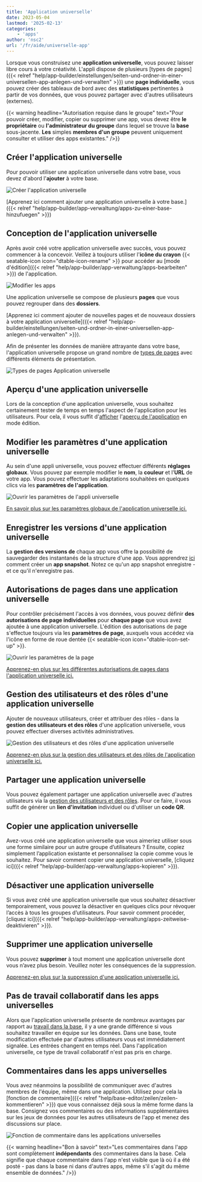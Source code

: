 ```yaml
---
title: 'Application universelle'
date: 2023-05-04
lastmod: '2025-02-13'
categories:
    - 'apps'
author: 'nsc2'
url: '/fr/aide/universelle-app'
---
```


Lorsque vous construisez une **application universelle**, vous pouvez laisser libre cours à votre créativité. L'appli dispose de plusieurs [types de pages]({{< relref "help/app-builder/einstellungen/seiten-und-ordner-in-einer-universellen-app-anlegen-und-verwalten" >}}) une **page individuelle**, vous pouvez créer des tableaux de bord avec des **statistiques** pertinentes à partir de vos données, que vous pouvez partager avec d'autres utilisateurs (externes).

{{< warning  headline="Autorisation requise dans le groupe"  text="Pour pouvoir créer, modifier, copier ou supprimer une app, vous devez être **le propriétaire** ou **l'administrateur du groupe** dans lequel se trouve la **base** sous-jacente. **Les** simples **membres d'un groupe** peuvent uniquement consulter et utiliser des apps existantes." />}}

## Créer l'application universelle

Pour pouvoir utiliser une application universelle dans votre base, vous devez d'abord l'**ajouter** à votre base.

![Créer l'application universelle](images/universal-app-preview.png)

[Apprenez ici comment ajouter une application universelle à votre base.]({{< relref "help/app-builder/app-verwaltung/apps-zu-einer-base-hinzufuegen" >}})

## Conception de l'application universelle

Après avoir créé votre application universelle avec succès, vous pouvez commencer à la concevoir. Veillez à toujours utiliser l'**icône du crayon** {{< seatable-icon icon="dtable-icon-rename" >}} pour accéder au [mode d'édition]({{< relref "help/app-builder/app-verwaltung/apps-bearbeiten" >}}) de l'application.

![Modifier les apps](images/Apps-bearbeiten.png)

Une application universelle se compose de plusieurs **pages** que vous pouvez regrouper dans des **dossiers**.

[Apprenez ici comment ajouter de nouvelles pages et de nouveaux dossiers à votre application universelle]({{< relref "help/app-builder/einstellungen/seiten-und-ordner-in-einer-universellen-app-anlegen-und-verwalten" >}}).

Afin de présenter les données de manière attrayante dans votre base, l'application universelle propose un grand nombre de [types de pages](https://seatable.io/fr/docs/apps/seitentypen-in-der-universellen-app/) avec différents éléments de présentation.

![Types de pages Application universelle](images/Seitentypen-Universal-App.png)

## Aperçu d'une application universelle

Lors de la conception d'une application universelle, vous souhaitez certainement tester de temps en temps l'aspect de l'application pour les utilisateurs. Pour cela, il vous suffit d'[afficher](https://seatable.io/fr/docs/apps/die-vorschau-einer-app-anzeigen-lassen/) l'[aperçu de l'application](https://seatable.io/fr/docs/apps/die-vorschau-einer-app-anzeigen-lassen/) en mode édition.

## Modifier les paramètres d'une application universelle

Au sein d'une appli universelle, vous pouvez effectuer différents **réglages globaux**. Vous pouvez par exemple modifier le **nom**, la **couleur** et l'**URL** de votre app. Vous pouvez effectuer les adaptations souhaitées en quelques clics via les **paramètres de l'application**.

![Ouvrir les paramètres de l'appli universelle](images/global-settings-universal-app.png)

[En savoir plus sur les paramètres globaux de l'application universelle ici.](https://seatable.io/fr/docs/apps/einstellungen-einer-universellen-app-aendern/)

## Enregistrer les versions d'une application universelle

La **gestion des versions de** chaque app vous offre la possibilité de sauvegarder des instantanés de la structure d'une app. Vous apprendrez [ici](https://seatable.io/fr/docs/universelle-apps/versionsverwaltung-und-snapshots-einer-universellen-app/) comment créer un **app snapshot**. Notez ce qu'un app snapshot enregistre - et ce qu'il n'enregistre pas.

## Autorisations de pages dans une application universelle

Pour contrôler précisément l'accès à vos données, vous pouvez définir **des autorisations de page individuelles** pour **chaque page** que vous avez ajoutée à une application universelle. L'édition des autorisations de page s'effectue toujours via les **paramètres de page**, auxquels vous accédez via l'icône en forme de roue dentée {{< seatable-icon icon="dtable-icon-set-up" >}}.

![Ouvrir les paramètres de la page](images/page-permissions-universal-app.png)

[Apprenez-en plus sur les différentes autorisations de pages dans l'application universelle ici.](https://seatable.io/fr/docs/apps/seitenberechtigungen-in-einer-universellen-app/)

## Gestion des utilisateurs et des rôles d'une application universelle

Ajouter de nouveaux utilisateurs, créer et attribuer des rôles - dans la **gestion des utilisateurs et des rôles** d'une application universelle, vous pouvez effectuer diverses activités administratives.

![Gestion des utilisateurs et des rôles d'une application universelle](images/open-user-and-role-management-1.png)

[Apprenez-en plus sur la gestion des utilisateurs et des rôles de l'application universelle ici.](https://seatable.io/fr/docs/apps/benutzer-und-rollenverwaltung-einer-universellen-app/)

## Partager une application universelle

Vous pouvez également partager une application universelle avec d'autres utilisateurs via la [gestion des utilisateurs et des rôles](https://seatable.io/fr/docs/apps/benutzer-und-rollenverwaltung-einer-universellen-app/). Pour ce faire, il vous suffit de générer un **lien d'invitation** individuel ou d'utiliser un **code QR**.

## Copier une application universelle

Avez-vous créé une application universelle que vous aimeriez utiliser sous une forme similaire pour un autre groupe d’utilisateurs ? Ensuite, copiez simplement l’application existante et personnalisez la copie comme vous le souhaitez. Pour savoir comment copier une application universelle, [cliquez ici]({{< relref "help/app-builder/app-verwaltung/apps-kopieren" >}}).

## Désactiver une application universelle

Si vous avez créé une application universelle que vous souhaitez désactiver temporairement, vous pouvez la désactiver en quelques clics pour révoquer l’accès à tous les groupes d’utilisateurs. Pour savoir comment procéder, [cliquez ici]({{< relref "help/app-builder/app-verwaltung/apps-zeitweise-deaktivieren" >}}).

## Supprimer une application universelle

Vous pouvez **supprimer** à tout moment une application universelle dont vous n’avez plus besoin. Veuillez noter les conséquences de la suppression.

[Apprenez-en plus sur la suppression d'une application universelle ici.](https://seatable.io/fr/?post_type=docs&p=24860)

## Pas de travail collaboratif dans les apps universelles

Alors que l'application universelle présente de nombreux avantages par rapport au [travail dans la base](https://seatable.io/fr/docs/arbeiten-mit-bases/bases/), il y a une grande différence si vous souhaitez travailler en équipe sur les données. Dans une base, toute modification effectuée par d'autres utilisateurs vous est immédiatement signalée. Les entrées changent en temps réel. Dans l'application universelle, ce type de travail collaboratif n'est pas pris en charge.

## Commentaires dans les apps universelles

Vous avez néanmoins la possibilité de communiquer avec d'autres membres de l'équipe, même dans une application. Utilisez pour cela la [fonction de commentaire]({{< relref "help/base-editor/zeilen/zeilen-kommentieren" >}}) que vous connaissez déjà sous la même forme dans la base. Consignez vos commentaires ou des informations supplémentaires sur les jeux de données pour les autres utilisateurs de l'app et menez des discussions sur place.

![Fonction de commentaire dans les applications universelles](images/Kommentarfunktion-in-Universellen-Apps.png)

{{< warning  headline="Bon à savoir"  text="Les commentaires dans l'app sont complètement **indépendants** des commentaires dans la base. Cela signifie que chaque commentaire dans l'app n'est visible que là où il a été posté - pas dans la base ni dans d'autres apps, même s'il s'agit du même ensemble de données." />}}

